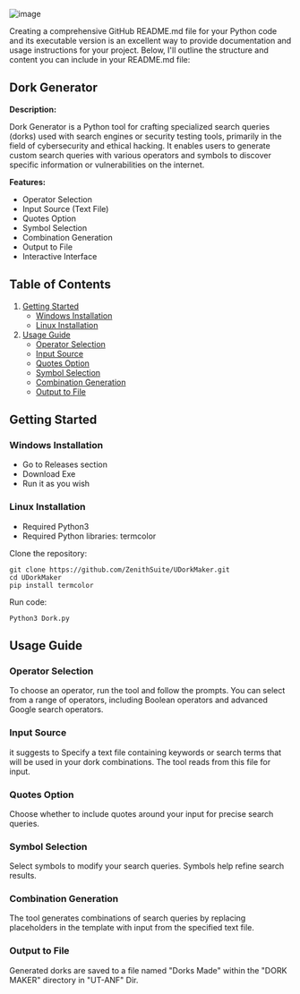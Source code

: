 ![image](https://github.com/ZenithSuite/UDorkMaker/assets/139548576/8d4e7438-0eda-4e1a-989a-3a89d87f2be0)

Creating a comprehensive GitHub README.md file for your Python code and its executable version is an excellent way to provide documentation and usage instructions for your project. Below, I'll outline the structure and content you can include in your README.md file:

## Dork Generator

**Description:**

Dork Generator is a Python tool for crafting specialized search queries (dorks) used with search engines or security testing tools, primarily in the field of cybersecurity and ethical hacking. It enables users to generate custom search queries with various operators and symbols to discover specific information or vulnerabilities on the internet.

**Features:**

- Operator Selection
- Input Source (Text File)
- Quotes Option
- Symbol Selection
- Combination Generation
- Output to File
- Interactive Interface

## Table of Contents

1. [Getting Started](#getting-started)
   - [Windows Installation](#windows-installation)
   - [Linux Installation](#linux-installation)
2. [Usage Guide](#usage-guide)
   - [Operator Selection](#operator-selection)
   - [Input Source](#input-source)
   - [Quotes Option](#quotes-option)
   - [Symbol Selection](#symbol-selection)
   - [Combination Generation](#combination-generation)
   - [Output to File](#output-to-file)

## Getting Started

### Windows Installation
- Go to Releases section
- Download Exe
- Run it as you wish

### Linux Installation
- Required Python3
- Required Python libraries: termcolor

Clone the repository:
```shell
git clone https://github.com/ZenithSuite/UDorkMaker.git
cd UDorkMaker
pip install termcolor
```
Run code:
```shell
Python3 Dork.py
```





## Usage Guide

### Operator Selection

To choose an operator, run the tool and follow the prompts. You can select from a range of operators, including Boolean operators and advanced Google search operators.

### Input Source

it suggests to Specify a text file containing keywords or search terms that will be used in your dork combinations. The tool reads from this file for input.

### Quotes Option

Choose whether to include quotes around your input for precise search queries.

### Symbol Selection

Select symbols to modify your search queries. Symbols help refine search results.

### Combination Generation

The tool generates combinations of search queries by replacing placeholders in the template with input from the specified text file.

### Output to File

Generated dorks are saved to a file named "Dorks Made" within the "DORK MAKER" directory in "UT-ANF" Dir.
